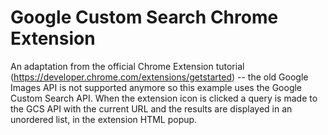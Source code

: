 # Google Custom Search Chrome Extension

An adaptation from the official Chrome Extension tutorial (https://developer.chrome.com/extensions/getstarted) -- the old Google Images API is not supported anymore so
this example uses the Google Custom Search API. When the extension icon is clicked a query is made to the GCS API with the current URL and the results 
are displayed in an unordered list, in the extension HTML popup.
